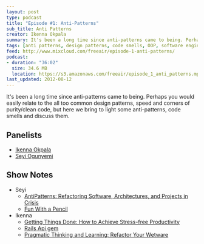 ```yaml
---
layout: post
type: podcast
title: "Episode #1: Anti-Patterns"
sub_title: Anti Patterns
creator: Ikenna Okpala
summary: It's been a long time since anti-patterns came to being. Perhaps you would easily relate to the all too common design patterns, speed and corners of purity/clean code, but here we bring to light some anti-patterns, code smells and discuss them.
tags: [anti patterns, design patterns, code smells, OOP, software engineering, ruby, go-lang, python]
feed: http://www.mixcloud.com/freeair/episode-1-anti-patterns/
podcast:
- duration: "36:02"
  size: 34.6 MB
  location: https://s3.amazonaws.com/freeair/episode_1_anti_patterns.mp3
last_updated: 2012-08-12
---
```


It's been a long time since anti-patterns came to being. Perhaps you would easily relate to the all too common design patterns, speed and corners of purity/clean code, but here we bring to light some anti-patterns, code smells and discuss them.

Panelists
---------

* [Ikenna Okpala](http://twitter.com/kengimel)
* [Seyi Ogunyemi](http://twitter.com/micrypt)

Show Notes
----------

* Seyi
  * [AntiPatterns: Refactoring Software, Architectures, and Projects in Crisis](http://www.amazon.com/AntiPatterns-Refactoring-Software-Architectures-Projects/dp/0471197130)
  * [Fun With a Pencil](http://www.amazon.co.uk/Fun-Pencil-Andrew-Loomis/dp/0857687603/)
* Ikenna
  * [Getting Things Done: How to Achieve Stress-free Productivity](http://www.amazon.co.uk/Getting-Things-Done-Stress-free-Productivity/dp/0749922648)
  * [Rails Api gem](https://github.com/spastorino/rails-api)
  * [Pragmatic Thinking and Learning: Refactor Your Wetware](http://pragprog.com/book/ahptl/pragmatic-thinking-and-learning)

